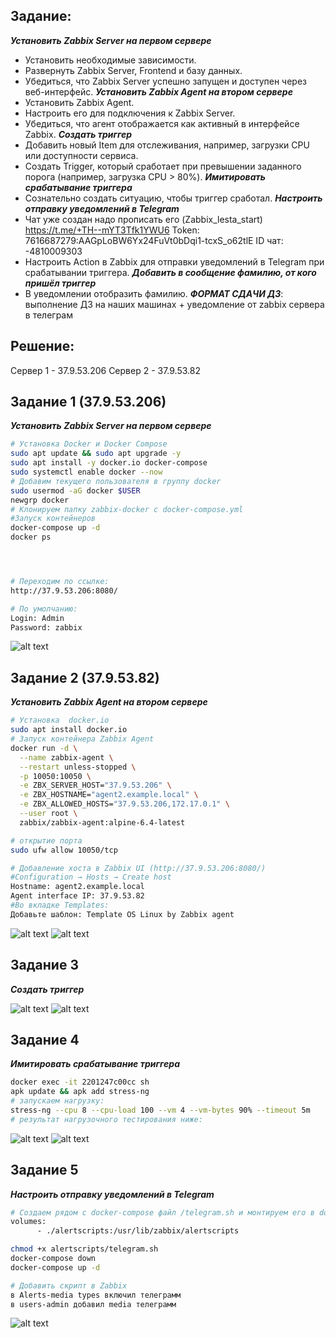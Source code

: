 ## Задание:

***Установить Zabbix Server на первом сервере***
* Установить необходимые зависимости.
* Развернуть Zabbix Server, Frontend и базу данных.
* Убедиться, что Zabbix Server успешно запущен и доступен через веб-интерфейс.
***Установить Zabbix Agent на втором сервере***
* Установить Zabbix Agent.
* Настроить его для подключения к Zabbix Server.
* Убедиться, что агент отображается как активный в интерфейсе Zabbix.
***Создать триггер***
* Добавить новый Item для отслеживания, например, загрузки CPU или доступности сервиса.
* Создать Trigger, который сработает при превышении заданного порога (например, загрузка CPU > 80%).
***Имитировать срабатывание триггера***
* Сознательно создать ситуацию, чтобы триггер сработал.
***Настроить отправку уведомлений в Telegram***
* Чат уже создан надо прописать его (Zabbix_lesta_start) https://t.me/+TH--mYT3Tfk1YWU6
Token: 7616687279:AAGpLoBW6Yx24FuVt0bDqi1-tcxS_o62tlE
ID чат: -4810009303
* Настроить Action в Zabbix для отправки уведомлений в Telegram при срабатывании триггера.
***Добавить в сообщение фамилию, от кого пришёл триггер***
* В уведомлении отобразить фамилию.
***ФОРМАТ СДАЧИ ДЗ***: выполнение ДЗ на наших машинах + уведомление от zabbix сервера в телеграм

## Решение:
Сервер 1 - 37.9.53.206
Сервер 2 - 37.9.53.82

## Задание 1 (37.9.53.206)
***Установить Zabbix Server на первом сервере***
```bash
# Установка Docker и Docker Compose
sudo apt update && sudo apt upgrade -y
sudo apt install -y docker.io docker-compose
sudo systemctl enable docker --now
# Добавим текущего пользователя в группу docker
sudo usermod -aG docker $USER
newgrp docker
# Клонируем папку zabbix-docker с docker-compose.yml
#Запуск контейнеров
docker-compose up -d
docker ps




# Переходим по ссылке:
http://37.9.53.206:8080/

# По умолчанию:
Login: Admin
Password: zabbix

```
![alt text](image.png)

## Задание 2 (37.9.53.82)
***Установить Zabbix Agent на втором сервере***
```bash
# Установка  docker.io 
sudo apt install docker.io
# Запуск контейнера Zabbix Agent
docker run -d \
  --name zabbix-agent \
  --restart unless-stopped \
  -p 10050:10050 \
  -e ZBX_SERVER_HOST="37.9.53.206" \
  -e ZBX_HOSTNAME="agent2.example.local" \
  -e ZBX_ALLOWED_HOSTS="37.9.53.206,172.17.0.1" \
  --user root \
  zabbix/zabbix-agent:alpine-6.4-latest

# открытие порта 
sudo ufw allow 10050/tcp

# Добавление хоста в Zabbix UI (http://37.9.53.206:8080/)
#Configuration → Hosts → Create host
Hostname: agent2.example.local
Agent interface IP: 37.9.53.82
#Во вкладке Templates:
Добавьте шаблон: Template OS Linux by Zabbix agent


```
![alt text](image-1.png)
![alt text](image-2.png)

## Задание 3 
***Создать триггер***

![alt text](image-3.png)
![alt text](image-4.png)

## Задание 4
***Имитировать срабатывание триггера***
```bash
docker exec -it 2201247c00cc sh
apk update && apk add stress-ng
# запускаем нагрузку:
stress-ng --cpu 8 --cpu-load 100 --vm 4 --vm-bytes 90% --timeout 5m
# результат нагрузочного тестирования ниже:
```
![alt text](image-5.png)
![alt text](image-6.png)

## Задание 5 
***Настроить отправку уведомлений в Telegram***
```bash
# Создаем рядом с docker-compose файл /telegram.sh и монтируем его в docker:
volumes:
      - ./alertscripts:/usr/lib/zabbix/alertscripts

chmod +x alertscripts/telegram.sh
docker-compose down
docker-compose up -d

# Добавить скрипт в Zabbix
в Alerts-media types включил телеграмм
в users-admin добавил media телеграмм


```
![alt text](image-7.png)